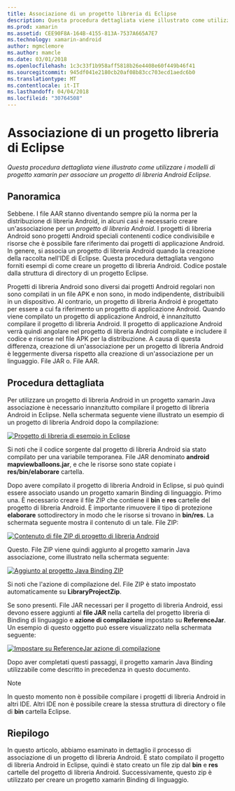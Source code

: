```yaml
---
title: Associazione di un progetto libreria di Eclipse
description: Questa procedura dettagliata viene illustrato come utilizzare i modelli di progetto xamarin per associare un progetto di libreria Android Eclipse.
ms.prod: xamarin
ms.assetid: CEE90F8A-164B-4155-813A-7537A665A7E7
ms.technology: xamarin-android
author: mgmclemore
ms.author: mamcle
ms.date: 03/01/2018
ms.openlocfilehash: 1c3c33f1b958aff5818b26e4408e60f449b46f41
ms.sourcegitcommit: 945df041e2180cb20af08b83cc703ecd1aedc6b0
ms.translationtype: MT
ms.contentlocale: it-IT
ms.lasthandoff: 04/04/2018
ms.locfileid: "30764508"
---
```

# <a name="binding-an-eclipse-library-project"></a>Associazione di un progetto libreria di Eclipse

_Questa procedura dettagliata viene illustrato come utilizzare i modelli di progetto xamarin per associare un progetto di libreria Android Eclipse._


## <a name="overview"></a>Panoramica

Sebbene. I file AAR stanno diventando sempre più la norma per la distribuzione di libreria Android, in alcuni casi è necessario creare un'associazione per un *progetto di libreria Android*. I progetti di libreria Android sono progetti Android speciali contenenti codice condivisibile e risorse che è possibile fare riferimento dai progetti di applicazione Android. In genere, si associa un progetto di libreria Android quando la creazione della raccolta nell'IDE di Eclipse.
Questa procedura dettagliata vengono forniti esempi di come creare un progetto di libreria Android. Codice postale dalla struttura di directory di un progetto Eclipse.

Progetti di libreria Android sono diversi dai progetti Android regolari non sono compilati in un file APK e non sono, in modo indipendente, distribuibili in un dispositivo. Al contrario, un progetto di libreria Android è progettato per essere a cui fa riferimento un progetto di applicazione Android. Quando viene compilato un progetto di applicazione Android, è innanzitutto compilare il progetto di libreria Android. Il progetto di applicazione Android verrà quindi angolare nel progetto di libreria Android compilate e includere il codice e risorse nel file APK per la distribuzione. A causa di questa differenza, creazione di un'associazione per un progetto di libreria Android è leggermente diversa rispetto alla creazione di un'associazione per un linguaggio. File JAR o. File AAR.



## <a name="walkthrough"></a>Procedura dettagliata

Per utilizzare un progetto di libreria Android in un progetto xamarin Java associazione è necessario innanzitutto compilare il progetto di libreria Android in Eclipse. Nella schermata seguente viene illustrato un esempio di un progetto di libreria Android dopo la compilazione: 

[![Progetto di libreria di esempio in Eclipse](binding-a-library-project-images/build-lib-in-eclipse.png)](binding-a-library-project-images/build-lib-in-eclipse.png#lightbox)

Si noti che il codice sorgente dal progetto di libreria Android sia stato compilato per una variabile temporanea. File JAR denominato **android mapviewballoons.jar**, e che le risorse sono state copiate i **res/bin/elaborare** cartella. 

Dopo avere compilato il progetto di libreria Android in Eclipse, si può quindi essere associato usando un progetto xamarin Binding di linguaggio. Primo una. È necessario creare il file ZIP che contiene il **bin** e **res** cartelle del progetto di libreria Android. È importante rimuovere il tipo di protezione **elaborare** sottodirectory in modo che le risorse si trovano in **bin/res**. La schermata seguente mostra il contenuto di un tale. File ZIP: 

[![Contenuto di file ZIP di progetto di libreria Android](binding-a-library-project-images/contents-of-zip-file.png)](binding-a-library-project-images/contents-of-zip-file.png#lightbox)

Questo. File ZIP viene quindi aggiunto al progetto xamarin Java associazione, come illustrato nella schermata seguente:

[![Aggiunto al progetto Java Binding ZIP](binding-a-library-project-images/zip-in-binding-project.png)](binding-a-library-project-images/zip-in-binding-project.png#lightbox)

Si noti che l'azione di compilazione del. File ZIP è stato impostato automaticamente su **LibraryProjectZip**.

Se sono presenti. File JAR necessari per il progetto di libreria Android, essi devono essere aggiunti al **file JAR** nella cartella del progetto libreria di Binding di linguaggio e **azione di compilazione** impostato su **ReferenceJar**. Un esempio di questo oggetto può essere visualizzato nella schermata seguente: 

[![Impostare su ReferenceJar azione di compilazione](binding-a-library-project-images/set-to-referencejar.png)](binding-a-library-project-images/set-to-referencejar.png#lightbox)

Dopo aver completati questi passaggi, il progetto xamarin Java Binding utilizzabile come descritto in precedenza in questo documento.

> [!NOTE]
> In questo momento non è possibile compilare i progetti di libreria Android in altri IDE. Altri IDE non è possibile creare la stessa struttura di directory o file di **bin** cartella Eclipse. 


## <a name="summary"></a>Riepilogo

In questo articolo, abbiamo esaminato in dettaglio il processo di associazione di un progetto di libreria Android. È stato compilato il progetto di libreria Android in Eclipse, quindi è stato creato un file zip dal **bin** e **res** cartelle del progetto di libreria Android. Successivamente, questo zip è utilizzato per creare un progetto xamarin Binding di linguaggio. 


